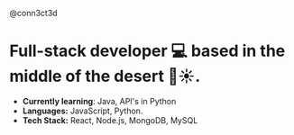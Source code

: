   @conn3ct3d
  # Full-stack developer 💻 based in the middle of the desert 🌵☀️.
- **Currently learning**: Java, API's in Python
- **Languages:** JavaScript, Python.
- **Tech Stack:** React, Node.js, MongoDB, MySQL
  

<!---
conn3ct3d/conn3ct3d is a ✨ special ✨ repository because its `README.md` (this file) appears on your GitHub profile.
You can click the Preview link to take a look at your changes.
--->

